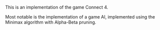 This is an implementation of the game Connect 4.

Most notable is the implementation of a game AI, implemented using the Minimax algorithm with Alpha-Beta pruning.
